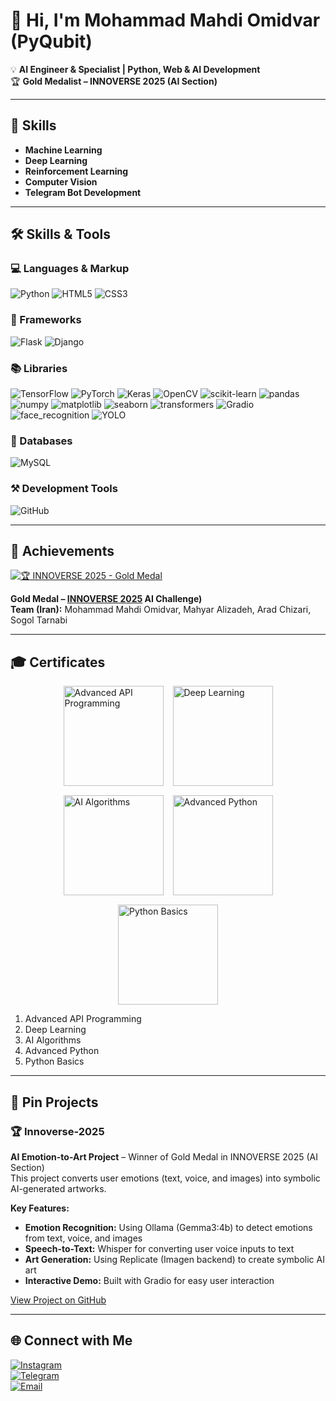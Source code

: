 # 👋 Hi, I'm Mohammad Mahdi Omidvar (PyQubit)

💡 **AI Engineer & Specialist | Python, Web & AI Development**  
🏆 **Gold Medalist – INNOVERSE 2025 (AI Section)**

---

## 🔑 Skills

- **Machine Learning**  
- **Deep Learning**  
- **Reinforcement Learning**  
- **Computer Vision**  
- **Telegram Bot Development**  

---

## 🛠️ Skills & Tools

### 💻 Languages & Markup
![Python](https://img.shields.io/badge/Python-3776AB?logo=python&logoColor=white&style=for-the-badge&logoWidth=60)
![HTML5](https://img.shields.io/badge/HTML5-E34F26?logo=html5&logoColor=white&style=for-the-badge&logoWidth=60)
![CSS3](https://img.shields.io/badge/CSS3-1572B6?logo=css3&logoColor=white&style=for-the-badge&logoWidth=60)

### 🚀 Frameworks
![Flask](https://img.shields.io/badge/Flask-000000?logo=flask&logoColor=white&style=for-the-badge&logoWidth=60)
![Django](https://img.shields.io/badge/Django-092E20?logo=django&logoColor=white&style=for-the-badge&logoWidth=60)

### 📚 Libraries
![TensorFlow](https://img.shields.io/badge/TensorFlow-FF6F00?logo=tensorflow&logoColor=white&style=for-the-badge&logoWidth=60)
![PyTorch](https://img.shields.io/badge/PyTorch-EE4C2C?logo=pytorch&logoColor=white&style=for-the-badge&logoWidth=60)
![Keras](https://img.shields.io/badge/Keras-D00000?logo=keras&logoColor=white&style=for-the-badge&logoWidth=60)
![OpenCV](https://img.shields.io/badge/OpenCV-2D2D2D?logo=opencv&logoColor=white&style=for-the-badge&logoWidth=60)
![scikit-learn](https://img.shields.io/badge/scikit--learn-F7931E?logo=scikit-learn&logoColor=white&style=for-the-badge&logoWidth=60)
![pandas](https://img.shields.io/badge/pandas-150458?logo=pandas&logoColor=white&style=for-the-badge&logoWidth=60)
![numpy](https://img.shields.io/badge/numpy-013243?logo=numpy&logoColor=white&style=for-the-badge&logoWidth=60)
![matplotlib](https://img.shields.io/badge/matplotlib-11557C?logo=matplotlib&logoColor=white&style=for-the-badge&logoWidth=60)
![seaborn](https://img.shields.io/badge/seaborn-4C72B0?logo=seaborn&logoColor=white&style=for-the-badge&logoWidth=60)
![transformers](https://img.shields.io/badge/transformers-FF6B6B?logo=huggingface&logoColor=white&style=for-the-badge&logoWidth=60)
![Gradio](https://img.shields.io/badge/Gradio-1E1E1E?logo=gradio&logoColor=white&style=for-the-badge&logoWidth=60)
![face_recognition](https://img.shields.io/badge/face_recognition-FFD700?logo=python&logoColor=white&style=for-the-badge&logoWidth=60)
![YOLO](https://img.shields.io/badge/YOLO-FF4500?logo=python&logoColor=white&style=for-the-badge&logoWidth=60)

### 💾 Databases
![MySQL](https://img.shields.io/badge/MySQL-4479A1?logo=mysql&logoColor=white&style=for-the-badge&logoWidth=60)

### ⚒️ Development Tools
![GitHub](https://img.shields.io/badge/GitHub-181717?logo=github&logoColor=white&style=for-the-badge&logoWidth=60)

---

## 🌟 Achievements

[![🏆 INNOVERSE 2025 - Gold Medal](https://img.shields.io/badge/🏆%20INNOVERSE%202025-Gold%20Medal-%23FFD700?style=for-the-badge&logo=award&logoColor=white)](https://innoverse.world/innoverse%202025%20challenges%20result.pdf)

**Gold Medal – [INNOVERSE 2025](https://innoverse.world/)  AI Challenge)**  
**Team (Iran):** Mohammad Mahdi Omidvar, Mahyar Alizadeh, Arad Chizari, Sogol Tarnabi

---

## 🎓 Certificates

<div style="display: flex; gap: 15px; justify-content: center; flex-wrap: wrap;">
  <img src="https://aiolearn.app/cs/final/6e6972639875020.jpg" alt="Advanced API Programming" width="160"/>
  <img src="https://aiolearn.app/cs/final/06aa55639875021.jpg" alt="Deep Learning" width="160"/>
  <img src="https://aiolearn.app/cs/final/9ab444639875024.jpg" alt="AI Algorithms" width="160"/>
  <img src="https://aiolearn.app/cs/final/abc646639875026.jpg" alt="Advanced Python" width="160"/>
  <img src="https://aiolearn.app/cs/final/75c456639875029.jpg" alt="Python Basics" width="160"/>
</div>

<ol>
  <li>Advanced API Programming</li>
  <li>Deep Learning</li>
  <li>AI Algorithms</li>
  <li>Advanced Python</li>
  <li>Python Basics</li>
</ol>

---

## 📌 Pin Projects

### 🏆 Innoverse-2025

**AI Emotion-to-Art Project** – Winner of Gold Medal in INNOVERSE 2025 (AI Section)  
This project converts user emotions (text, voice, and images) into symbolic AI-generated artworks.

**Key Features:**
- **Emotion Recognition:** Using Ollama (Gemma3:4b) to detect emotions from text, voice, and images  
- **Speech-to-Text:** Whisper for converting user voice inputs to text  
- **Art Generation:** Using Replicate (Imagen backend) to create symbolic AI art  
- **Interactive Demo:** Built with Gradio for easy user interaction  

[View Project on GitHub](https://github.com/PyQubit/Innoverse-2025)

---

## 🌐 Connect with Me

[![Instagram](https://img.shields.io/badge/Instagram-E4405F?logo=instagram&logoColor=white&style=for-the-badge&logoWidth=60)](https://instagram.com/PyQubit)  
[![Telegram](https://img.shields.io/badge/Telegram-26A5E4?logo=telegram&logoColor=white&style=for-the-badge&logoWidth=60)](https://t.me/PyQubit)  
[![Email](https://img.shields.io/badge/Email-D14836?logo=gmail&logoColor=white&style=for-the-badge&logoWidth=60)](mailto:pyqubit@gmail.com)

